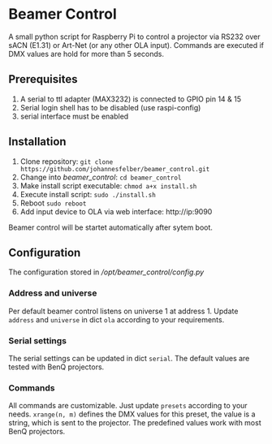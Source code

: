 # Beamer Control
A small python script for Raspberry Pi to control a projector via RS232 over sACN (E1.31) or Art-Net (or any other OLA input).
Commands are executed if DMX values are hold for more than 5 seconds.

## Prerequisites
1. A serial to ttl adapter (MAX3232) is connected to GPIO pin 14 & 15 
2. Serial login shell has to be disabled (use raspi-config)
3. serial interface must be enabled

## Installation
1. Clone repository: `git clone https://github.com/johannesfelber/beamer_control.git`
2. Change into *beamer_control*: `cd beamer_control`
3. Make install script executable: `chmod a+x install.sh`
4. Execute install script: `sudo ./install.sh`
5. Reboot `sudo reboot`
6. Add input device to OLA via web interface: http://ip:9090

Beamer control will be startet automatically after sytem boot.

## Configuration
The configuration stored in */opt/beamer_control/config.py*

### Address and universe

Per default beamer control listens on universe 1 at address 1. Update `address` and `universe` in dict `ola` according to your requirements.

### Serial settings
The serial settings can be updated in dict `serial`. The default values are tested with BenQ projectors.

### Commands
All commands are customizable. Just update `presets` according to your needs. `xrange(n, m)` defines the DMX values for this preset, the value is a string, which is sent to the projector. The predefined values work with most BenQ projectors.
